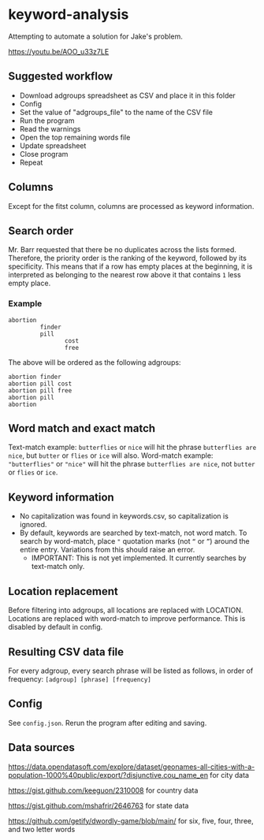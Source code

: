 # keyword-analysis

<!-- (I don't really intend to work to hard on the README.) -->

Attempting to automate a solution for Jake's problem.

<!-- I will use Python to start because it is the easiest, but perhaps I will switch to JavaScript so it is more portable and works better with his workflow. -->

https://youtu.be/AOO_u33z7LE

<!-- *There are still a number of TODO items*

Please try each command. I am still working on implementing them, and some of them may just say "TODO." -->

## Suggested workflow

 - Download adgroups spreadsheet as CSV and place it in this folder
 - Config
  - Set the value of "adgroups_file" to the name of the CSV file
 - Run the program
  - Read the warnings
  - Open the top remaining words file
  - Update spreadsheet
  - Close program
 - Repeat

## Columns 

Except for the fitst column, columns are processed as keyword information.

## Search order

Mr. Barr requested that there be no duplicates across the lists formed. Therefore, the priority order is the ranking of the keyword, followed by its specificity. This means that if a row has empty places at the beginning, it is interpreted as belonging to the nearest row above it that contains `1` less empty place.

### Example
```
abortion		
	     finder	
	     pill	
		        cost
		        free
```
The above will be ordered as the following adgroups:
```
abortion finder
abortion pill cost
abortion pill free
abortion pill
abortion
```

## Word match and exact match

Text-match example: `butterflies` or `nice` will hit the phrase `butterflies are nice`, but `butter` or `flies` or `ice` will also.
Word-match example: `"butterflies"` or `"nice"` will hit the phrase `butterflies are nice`, not `butter` or `flies` or `ice`.

## Keyword information

 - No capitalization was found in keywords.csv, so capitalization is ignored.
 - By default, keywords are searched by text-match, not word match. To search by word-match, place `"` quotation marks (not `“` or `”`) around the entire entry. Variations from this should raise an error.
   - IMPORTANT: This is not yet implemented. It currently searches by text-match only.
 <!-- - Due to the word-match policy, entries with a space included must have quotation marks around them. -->
 <!-- - All keywords must be in separate columns, or they will be interpreted as text match. -->

## Location replacement

Before filtering into adgroups, all locations are replaced with LOCATION. Locations are replaced with word-match to improve performance. This is disabled by default in config.

## Resulting CSV data file

For every adgroup, every search phrase will be listed as follows, in order of frequency:
`[adgroup] [phrase] [frequency]`

## Config

See `config.json`. Rerun the program after editing and saving.

## Data sources

https://data.opendatasoft.com/explore/dataset/geonames-all-cities-with-a-population-1000%40public/export/?disjunctive.cou_name_en
for city data

https://gist.github.com/keeguon/2310008
for country data

https://gist.github.com/mshafrir/2646763
for state data

https://github.com/getify/dwordly-game/blob/main/
for six, five, four, three, and two letter words


